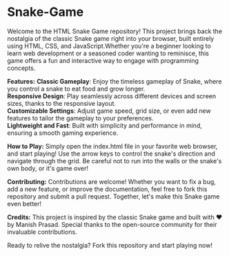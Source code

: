 # Snake-Game
Welcome to the HTML Snake Game repository! This project brings back the nostalgia of the classic Snake game right into your browser, built entirely using HTML, CSS, and JavaScript.Whether you're a beginner looking to learn web development or a seasoned coder wanting to reminisce, this game offers a fun and interactive way to engage with programming concepts.

**Features:**
**Classic Gameplay**: Enjoy the timeless gameplay of Snake, where you control a snake to eat food and grow longer.                         
**Responsive Design**: Play seamlessly across different devices and screen sizes, thanks to the responsive layout.                         
**Customizable Settings**: Adjust game speed, grid size, or even add new features to tailor the gameplay to your preferences.              
**Lightweight and Fast**: Built with simplicity and performance in mind, ensuring a smooth gaming experience.


**How to Play:**
Simply open the index.html file in your favorite web browser, and start playing! Use the arrow keys to control the snake's direction and navigate through the grid. Be careful not to run into the walls or the snake's own body, or it's game over!

**Contributing:**
Contributions are welcome! Whether you want to fix a bug, add a new feature, or improve the documentation, feel free to fork this repository and submit a pull request. Together, let's make this Snake game even better!

**Credits:**
This project is inspired by the classic Snake game and built with ❤️ by Manish Prasad. Special thanks to the open-source community for their invaluable contributions.

Ready to relive the nostalgia? Fork this repository and start playing now!
